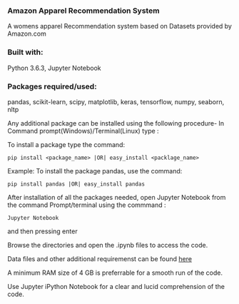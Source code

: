### Amazon Apparel Recommendation System

A womens apparel Recommendation system based on Datasets
provided by Amazon.com

### Built with: 
Python 3.6.3, Jupyter Notebook

### Packages required/used:
pandas, scikit-learn, scipy, matplotlib, keras, tensorflow, numpy, seaborn, nltp
  
  
Any additional package can be installed using the following procedure-
In Command prompt(Windows)/Terminal(Linux) type : 

To install a package type the command: 
```
pip install <package_name> |OR| easy_install <packlage_name>
```


Example: To install the package pandas, use the command: 
```
pip install pandas |OR| easy_install pandas
```

After installation of all the packages needed, open Jupyter Notebook from the 
command Prompt/terminal using the commmand :
```
Jupyter Notebook 
```
and then pressing enter



Browse the directories and open the .ipynb files to access the code.


Data files and other additional requiremenst can be found [here](https://drive.google.com/open?id=0BwNkduBnePt2VWhCYXhMV3p4dTg)


A minimum RAM size of 4 GB is preferrable for a smooth run of the code.


Use Jupyter iPython Notebook for a clear and lucid comprehension of the code.
                                                
